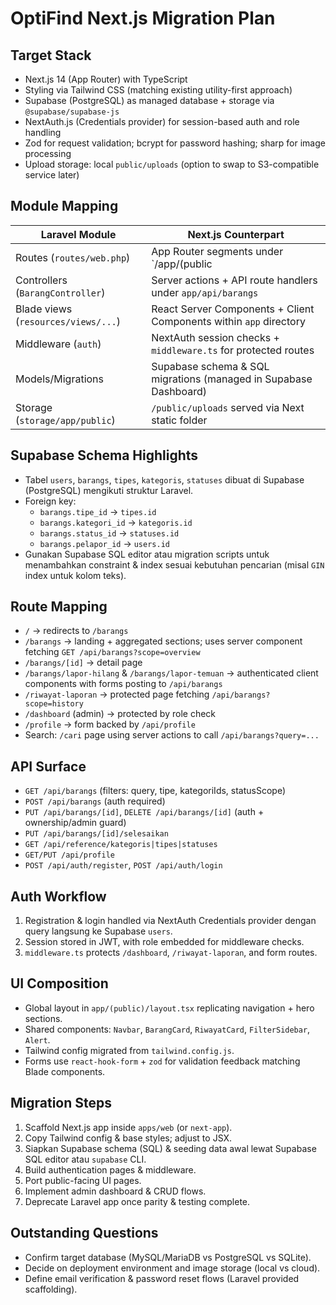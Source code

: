 # OptiFind Next.js Migration Plan

## Target Stack
- Next.js 14 (App Router) with TypeScript
- Styling via Tailwind CSS (matching existing utility-first approach)
- Supabase (PostgreSQL) as managed database + storage via `@supabase/supabase-js`
- NextAuth.js (Credentials provider) for session-based auth and role handling
- Zod for request validation; bcrypt for password hashing; sharp for image processing
- Upload storage: local `public/uploads` (option to swap to S3-compatible service later)

## Module Mapping
| Laravel Module | Next.js Counterpart |
| --- | --- |
| Routes (`routes/web.php`) | App Router segments under `/app/(public|dashboard)` and `/app/api` |
| Controllers (`BarangController`) | Server actions + API route handlers under `app/api/barangs` |
| Blade views (`resources/views/...`) | React Server Components + Client Components within `app` directory |
| Middleware (`auth`) | NextAuth session checks + `middleware.ts` for protected routes |
| Models/Migrations | Supabase schema & SQL migrations (managed in Supabase Dashboard) |
| Storage (`storage/app/public`) | `/public/uploads` served via Next static folder |

## Supabase Schema Highlights
- Tabel `users`, `barangs`, `tipes`, `kategoris`, `statuses` dibuat di Supabase (PostgreSQL) mengikuti struktur Laravel.
- Foreign key:
  - `barangs.tipe_id` → `tipes.id`
  - `barangs.kategori_id` → `kategoris.id`
  - `barangs.status_id` → `statuses.id`
  - `barangs.pelapor_id` → `users.id`
- Gunakan Supabase SQL editor atau migration scripts untuk menambahkan constraint & index sesuai kebutuhan pencarian (misal `GIN` index untuk kolom teks).

## Route Mapping
- `/` → redirects to `/barangs`
- `/barangs` → landing + aggregated sections; uses server component fetching `GET /api/barangs?scope=overview`
- `/barangs/[id]` → detail page
- `/barangs/lapor-hilang` & `/barangs/lapor-temuan` → authenticated client components with forms posting to `/api/barangs`
- `/riwayat-laporan` → protected page fetching `/api/barangs?scope=history`
- `/dashboard` (admin) → protected by role check
- `/profile` → form backed by `/api/profile`
- Search: `/cari` page using server actions to call `/api/barangs?query=...`

## API Surface
- `GET /api/barangs` (filters: query, tipe, kategoriIds, statusScope)
- `POST /api/barangs` (auth required)
- `PUT /api/barangs/[id]`, `DELETE /api/barangs/[id]` (auth + ownership/admin guard)
- `PUT /api/barangs/[id]/selesaikan`
- `GET /api/reference/kategoris|tipes|statuses`
- `GET/PUT /api/profile`
- `POST /api/auth/register`, `POST /api/auth/login`

## Auth Workflow
1. Registration & login handled via NextAuth Credentials provider dengan query langsung ke Supabase `users`.
2. Session stored in JWT, with role embedded for middleware checks.
3. `middleware.ts` protects `/dashboard`, `/riwayat-laporan`, and form routes.

## UI Composition
- Global layout in `app/(public)/layout.tsx` replicating navigation + hero sections.
- Shared components: `Navbar`, `BarangCard`, `RiwayatCard`, `FilterSidebar`, `Alert`.
- Tailwind config migrated from `tailwind.config.js`.
- Forms use `react-hook-form` + `zod` for validation feedback matching Blade components.

## Migration Steps
1. Scaffold Next.js app inside `apps/web` (or `next-app`).
2. Copy Tailwind config & base styles; adjust to JSX.
3. Siapkan Supabase schema (SQL) & seeding data awal lewat Supabase SQL editor atau `supabase` CLI.
4. Build authentication pages & middleware.
5. Port public-facing UI pages.
6. Implement admin dashboard & CRUD flows.
7. Deprecate Laravel app once parity & testing complete.

## Outstanding Questions
- Confirm target database (MySQL/MariaDB vs PostgreSQL vs SQLite).
- Decide on deployment environment and image storage (local vs cloud).
- Define email verification & password reset flows (Laravel provided scaffolding).
